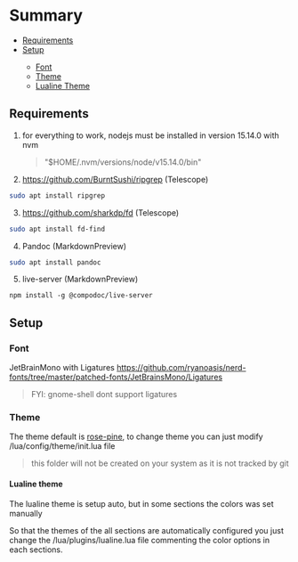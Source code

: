 <link rel="stylesheet" href="./style.css">

# Summary
<ul>
    <li><a href="#requirements">Requirements</a></li>
    <li><a href="#setup">Setup</a></li>
    <ul>
        <li><a href="#font">Font</a></li>
        <li><a href="#theme">Theme</a></li>
        <li><a href="#lualine-theme">Lualine Theme</a></li>
    </ul>
</ul>

## <a id="requirements">Requirements</a>
1. for everything to work, nodejs must be installed in version 15.14.0 with nvm
    > "$HOME/.nvm/versions/node/v15.14.0/bin"

2. https://github.com/BurntSushi/ripgrep (Telescope)
```sh
sudo apt install ripgrep
```

3. https://github.com/sharkdp/fd (Telescope)
```sh
sudo apt install fd-find
```

4. Pandoc (MarkdownPreview)
```sh
sudo apt install pandoc
```

5. live-server (MarkdownPreview)
```
npm install -g @compodoc/live-server
```


## <a id="setup">Setup</a>

### <a id="font">Font</a>
JetBrainMono with Ligatures
https://github.com/ryanoasis/nerd-fonts/tree/master/patched-fonts/JetBrainsMono/Ligatures

> FYI: gnome-shell dont support ligatures


### <a id="theme">Theme</a>
The theme default is [rose-pine](https://github.com/rose-pine/neovim), to change theme you can just modify /lua/config/theme/init.lua file
> this folder will not be created on your system as it is not tracked by git

#### <a id="lualine-theme">Lualine theme</a>
The lualine theme is setup auto, but in some sections the colors was set manually

So that the themes of the all sections are automatically configured you just change the /lua/plugins/lualine.lua file commenting the color options in each sections.

